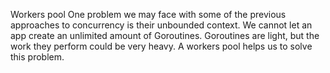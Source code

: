 Workers pool
One problem we may face with some of the previous approaches to concurrency 
is their unbounded context. We cannot let an app create an unlimited amount of Goroutines.
Goroutines are light, but the work they perform could be very heavy. A workers pool helps us to solve this problem.
